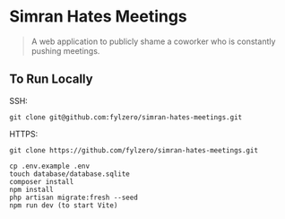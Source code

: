# Simran Hates Meetings

> A web application to publicly shame a coworker who is constantly pushing meetings.

## To Run Locally

SSH:

```
git clone git@github.com:fylzero/simran-hates-meetings.git
```

HTTPS:

```
git clone https://github.com/fylzero/simran-hates-meetings.git
```

```
cp .env.example .env
touch database/database.sqlite
composer install
npm install
php artisan migrate:fresh --seed
npm run dev (to start Vite)
```
